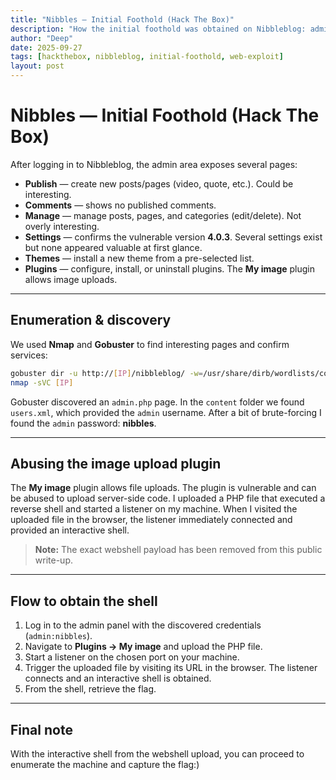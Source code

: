 ```yaml
---
title: "Nibbles — Initial Foothold (Hack The Box)"
description: "How the initial foothold was obtained on Nibbleblog: admin discovery, plugin upload, and getting a shell."
author: "Deep"
date: 2025-09-27
tags: [hackthebox, nibbleblog, initial-foothold, web-exploit]
layout: post
---
```


# Nibbles — Initial Foothold (Hack The Box)

After logging in to Nibbleblog, the admin area exposes several pages:

- **Publish** — create new posts/pages (video, quote, etc.). Could be interesting.  
- **Comments** — shows no published comments.  
- **Manage** — manage posts, pages, and categories (edit/delete). Not overly interesting.  
- **Settings** — confirms the vulnerable version **4.0.3**. Several settings exist but none appeared valuable at first glance.  
- **Themes** — install a new theme from a pre-selected list.  
- **Plugins** — configure, install, or uninstall plugins. The **My image** plugin allows image uploads.

---

## Enumeration & discovery

We used **Nmap** and **Gobuster** to find interesting pages and confirm services:

```bash
gobuster dir -u http://[IP]/nibbleblog/ -w=/usr/share/dirb/wordlists/common.txt
nmap -sVC [IP]
```

Gobuster discovered an `admin.php` page. In the `content` folder we found `users.xml`, which provided the `admin` username. After a bit of brute-forcing I found the `admin` password: **nibbles**.

---

## Abusing the image upload plugin

The **My image** plugin allows file uploads. The plugin is vulnerable and can be abused to upload server-side code. I uploaded a PHP file that executed a reverse shell and started a listener on my machine. When I visited the uploaded file in the browser, the listener immediately connected and provided an interactive shell.

> **Note:** The exact webshell payload has been removed from this public write-up.

---

## Flow to obtain the shell

1. Log in to the admin panel with the discovered credentials (`admin:nibbles`).  
2. Navigate to **Plugins → My image** and upload the PHP file.  
3. Start a listener on the chosen port on your machine.  
4. Trigger the uploaded file by visiting its URL in the browser. The listener connects and an interactive shell is obtained.  
5. From the shell, retrieve the flag.

---

## Final note

With the interactive shell from the webshell upload, you can proceed to enumerate the machine and capture the flag:)
